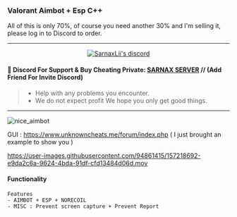 
###  Valorant Aimbot + Esp C++ 
All of this is only 70%, of course you need another 30% and I'm selling it, please log in to Discord to order.

***
  <p align="center">
    <a href="https://discord.com/users/943374631644045363">
        <img title="Sarnax discord" alt="SarnaxLii's discord" src="https://discord.c99.nl/widget/theme-3/943374631644045363.png"/>
    </a>
</p>


#### 💬 Discord For Support & Buy Cheating Private: [SARNAX SERVER](https://discord.com/users/943374631644045363) // (Add Friend For Invite Discord)
> - Help with any problems you encounter.
> - We do not expect profit We hope you only get good things.


***


![nice_aimbot](https://user-images.githubusercontent.com/94861415/157216490-bf18b872-a659-4cc8-91b0-7e647da67e91.png)


GUI : https://www.unknowncheats.me/forum/index.php ( I just brought an example to show you ) 

https://user-images.githubusercontent.com/94861415/157218692-e9da2c6a-9624-4bda-91df-cfd13484d06d.mov




#### Functionality
```
Features
- AIMBOT + ESP + NORECOIL 
- MISC : Prevent screen capture + Prevent Report
```

